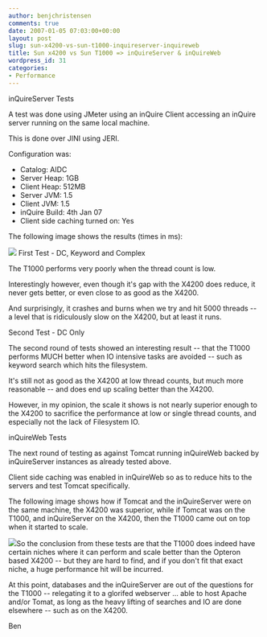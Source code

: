 ```yaml
---
author: benjchristensen
comments: true
date: 2007-01-05 07:03:00+00:00
layout: post
slug: sun-x4200-vs-sun-t1000-inquireserver-inquireweb
title: Sun x4200 vs Sun T1000 => inQuireServer & inQuireWeb
wordpress_id: 31
categories:
- Performance
---
```


inQuireServer Tests

A test was done using JMeter using an inQuire Client accessing an inQuire server running on the same local machine.

This is done over JINI using JERI.

Configuration was:
- Catalog: AIDC
- Server Heap: 1GB
- Client Heap: 512MB
- Server JVM: 1.5
- Client JVM: 1.5
- inQuire Build: 4th Jan 07
- Client side caching turned on: Yes

The following image shows the results (times in ms):

[![](http://bp0.blogger.com/_CvV7agFF3Zc/RaKlfxUhp6I/AAAAAAAAACQ/VBstnK8RqIw/s400/t1000-x4200-inquire-server.png)](http://bp0.blogger.com/_CvV7agFF3Zc/RaKlfxUhp6I/AAAAAAAAACQ/VBstnK8RqIw/s1600-h/t1000-x4200-inquire-server.png)
First Test - DC, Keyword and Complex

The T1000 performs very poorly when the thread count is low.

Interestingly however, even though it's gap with the X4200 does reduce, it never gets better, or even close to as good as the X4200.

And surprisingly, it crashes and burns when we try and hit 5000 threads -- a level that is ridiculously slow on the X4200, but at least it runs.

Second Test - DC Only

The second round of tests showed an interesting result -- that the T1000 performs MUCH better when IO intensive tasks are avoided -- such as keyword search which hits the filesystem.

It's still not as good as the X4200 at low thread counts, but much more reasonable -- and does end up scaling better than the X4200.

However, in my opinion, the scale it shows is not nearly superior enough to the X4200 to sacrifice the performance at low or single thread counts, and especially not the lack of Filesystem IO.

inQuireWeb Tests

The next round of testing as against Tomcat running inQuireWeb backed by inQuireServer instances as already tested above.

Client side caching was enabled in inQuireWeb so as to reduce hits to the servers and test Tomcat specifically.

The following image shows how if Tomcat and the inQuireServer were on the same machine, the X4200 was superior, while if Tomcat was on the T1000, and inQuireServer on the X4200, then the T1000 came out on top when it started to scale.

[![](http://bp0.blogger.com/_CvV7agFF3Zc/RaKl0xUhp7I/AAAAAAAAACY/C4k0dvoE_Og/s400/t1000-x4200-inquireweb.png)](http://bp0.blogger.com/_CvV7agFF3Zc/RaKl0xUhp7I/AAAAAAAAACY/C4k0dvoE_Og/s1600-h/t1000-x4200-inquireweb.png)So the conclusion from these tests are that the T1000 does indeed have certain niches where it can perform and scale better than the Opteron based X4200 -- but they are hard to find, and if you don't fit that exact niche, a huge performance hit will be incurred.

At this point, databases and the inQuireServer are out of the questions for the T1000 -- relegating it to a glorifed webserver ... able to host Apache and/or Tomat, as long as the heavy lifting of searches and IO are done elsewhere -- such as on the X4200.

Ben
